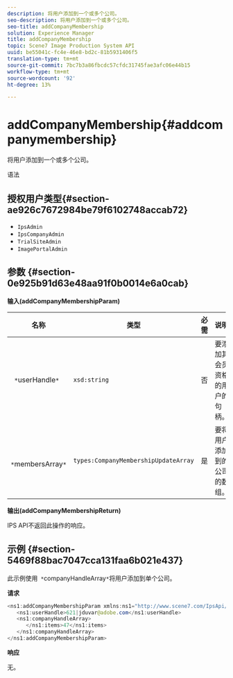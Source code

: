 ```yaml
---
description: 将用户添加到一个或多个公司。
seo-description: 将用户添加到一个或多个公司。
seo-title: addCompanyMembership
solution: Experience Manager
title: addCompanyMembership
topic: Scene7 Image Production System API
uuid: be55041c-fc4e-46e8-bd2c-81b5931406f5
translation-type: tm+mt
source-git-commit: 7bc7b3a86fbcdc57cfdc31745fae3afc06e44b15
workflow-type: tm+mt
source-wordcount: '92'
ht-degree: 13%

---
```



# addCompanyMembership{#addcompanymembership}

将用户添加到一个或多个公司。

语法

## 授权用户类型{#section-ae926c7672984be79f6102748accab72}

* `IpsAdmin`
* `IpsCompanyAdmin`
* `TrialSiteAdmin`
* `ImagePortalAdmin`

## 参数 {#section-0e925b91d63e48aa91f0b0014e6a0cab}

**输入(addCompanyMembershipParam)**

| 名称 | 类型 | 必需 | 说明 |
|---|---|---|---|
| ` *`userHandle`*` | `xsd:string` | 否 | 要添加其会员资格的用户的句柄。 |
| ` *`membersArray`*` | `types:CompanyMembershipUpdateArray` | 是 | 要将用户添加到的公司的数组。 |

**输出(addCompanyMembershipReturn)**

IPS API不返回此操作的响应。

## 示例 {#section-5469f88bac7047cca131faa6b021e437}

此示例使用` *`companyHandleArray`*`将用户添加到单个公司。

**请求**

```java
<ns1:addCompanyMembershipParam xmlns:ns1="http://www.scene7.com/IpsApi/xsd">
   <ns1:userHandle>621|jduvar@adobe.com</ns1:userHandle>
   <ns1:companyHandleArray>
      </ns1:items>47</ns1:items>
   </ns1:companyHandleArray>
</ns1:addCompanyMembershipParam>
```

**响应**

无。
